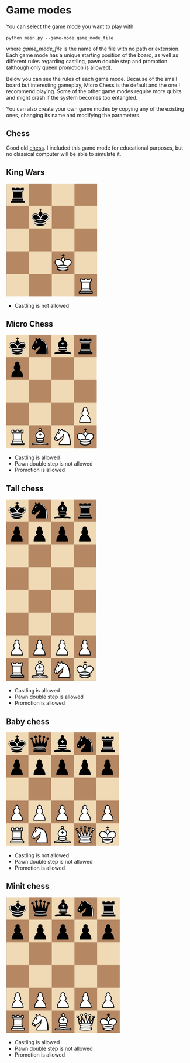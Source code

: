 # Game modes

You can select the game mode you want to play with
```
python main.py --game-mode game_mode_file
```

where _game\_mode\_file_ is the name of the file with no path or extension. Each game mode has a unique starting position of the board, as well as different rules regarding castling, pawn double step and promotion (although only queen promotion is allowed).

Below you can see the rules of each game mode. Because of the small board but interesting gameplay, Micro Chess is the default and the one I recommend playing. Some of the other game modes require more qubits and might crash if the system becomes too entangled.

You can also create your own game modes by copying any of the existing ones, changing its name and modifying the parameters.

## Chess
Good old [chess](https://en.wikipedia.org/wiki/Chess). I included this game mode for educational purposes, but no classical computer will be able to simulate it.

## King Wars
![](docs/images/king_wars.png)

* Castling is not allowed

## Micro Chess
![](docs/images/micro_chess.png)

* Castling is allowed
* Pawn double step is not allowed
* Promotion is allowed

## Tall chess
![](docs/images/tall_chess.png)

* Castling is allowed
* Pawn double step is allowed
* Promotion is allowed

## Baby chess
![](docs/images/baby_chess.png)

* Castling is not allowed
* Pawn double step is not allowed
* Promotion is allowed

## Minit chess
![](docs/images/minit_chess.png)

* Castling is allowed
* Pawn double step is not allowed
* Promotion is allowed
